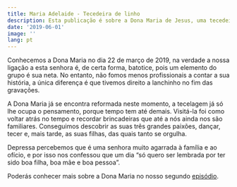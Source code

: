 ```yaml
---
title: Maria Adelaide - Tecedeira de linho
description: Esta publicação é sobre a Dona Maria de Jesus, uma tecedeira tradicional de linho
date: '2019-06-01'
image: ''
lang: pt
---
```



Conhecemos a Dona Maria no dia 22 de março de 2019, na verdade a nossa ligação a esta senhora é, de certa forma, batotice, pois um elemento do grupo é sua neta. No entanto, não fomos menos profissionais a contar a sua história, a única diferença é que tivemos direito a lanchinho no fim das gravações.

A Dona Maria já se encontra reformada neste momento, a tecelagem já só lhe ocupa o pensamento, porque tempo tem até demais. Visitá-la foi como voltar atrás no tempo e recordar brincadeiras que até a nós ainda nos são familiares. Conseguimos descobrir as suas três grandes paixões, dançar, tecer e, mais tarde, as suas filhas, das quais tanto se orgulha. 

Depressa percebemos que é uma senhora muito agarrada à família e ao ofício, e por isso nos confessou que um dia “só quero ser lembrada por ter sido boa filha, boa mãe e boa pessoa”.

Poderás conhecer mais sobre a Dona Maria no nosso segundo <a href="/videos#three">episódio</a>.
